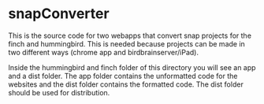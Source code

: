 # snapConverter
This is the source code for two webapps that convert snap projects for the finch and hummingbird. This is needed because projects can be made in two different ways (chrome app and birdbrainserver/iPad).

Inside the hummingbird and finch folder of this directory you will see an app and a dist folder. The app folder contains the unformatted code for the websites and the dist folder contains the formatted code. 
The dist folder should be used for distribution. 
